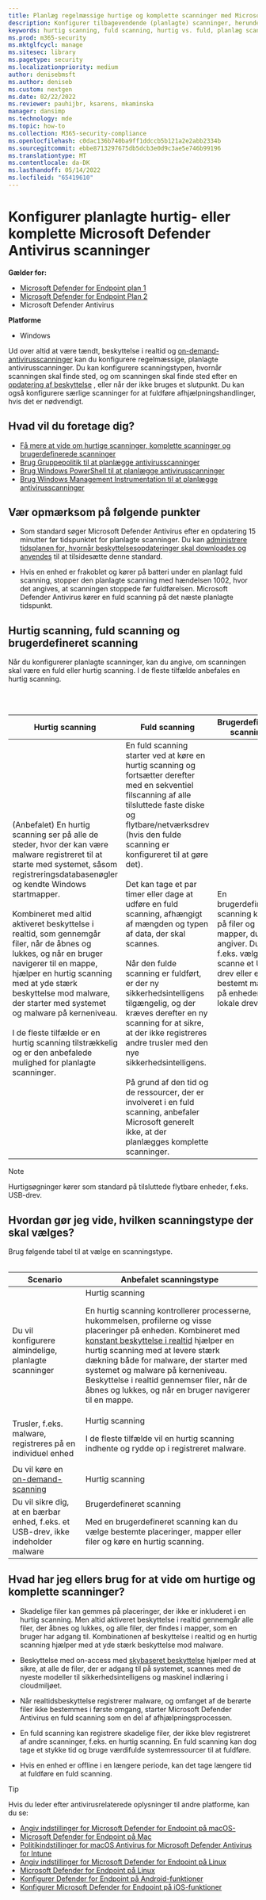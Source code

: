 ```yaml
---
title: Planlæg regelmæssige hurtige og komplette scanninger med Microsoft Defender Antivirus
description: Konfigurer tilbagevendende (planlagte) scanninger, herunder hvornår de skal køre, og om de kører som komplette eller hurtige scanninger
keywords: hurtig scanning, fuld scanning, hurtig vs. fuld, planlæg scanning, dagligt, ugentligt, klokkeslæt, planlagt, tilbagevendende, regelmæssigt
ms.prod: m365-security
ms.mktglfcycl: manage
ms.sitesec: library
ms.pagetype: security
ms.localizationpriority: medium
author: denisebmsft
ms.author: deniseb
ms.custom: nextgen
ms.date: 02/22/2022
ms.reviewer: pauhijbr, ksarens, mkaminska
manager: dansimp
ms.technology: mde
ms.topic: how-to
ms.collection: M365-security-compliance
ms.openlocfilehash: c0dac136b740ba9ff1ddccb5b121a2e2abb2334b
ms.sourcegitcommit: ebbe8713297675db5dcb3e0d9c3ae5e746b99196
ms.translationtype: MT
ms.contentlocale: da-DK
ms.lasthandoff: 05/14/2022
ms.locfileid: "65419610"
---
```

# <a name="configure-scheduled-quick-or-full-microsoft-defender-antivirus-scans"></a>Konfigurer planlagte hurtig- eller komplette Microsoft Defender Antivirus scanninger

**Gælder for:**
- [Microsoft Defender for Endpoint plan 1](https://go.microsoft.com/fwlink/?linkid=2154037)
- [Microsoft Defender for Endpoint Plan 2](https://go.microsoft.com/fwlink/?linkid=2154037)
- Microsoft Defender Antivirus

**Platforme**
- Windows

Ud over altid at være tændt, beskyttelse i realtid og [on-demand-antivirusscanninger](run-scan-microsoft-defender-antivirus.md) kan du konfigurere regelmæssige, planlagte antivirusscanninger. Du kan konfigurere scanningstypen, hvornår scanningen skal finde sted, og om scanningen skal finde sted efter en [opdatering af beskyttelse](manage-protection-updates-microsoft-defender-antivirus.md) , eller når der ikke bruges et slutpunkt. Du kan også konfigurere særlige scanninger for at fuldføre afhjælpningshandlinger, hvis det er nødvendigt.

## <a name="what-do-you-want-to-do"></a>Hvad vil du foretage dig?

- [Få mere at vide om hurtige scanninger, komplette scanninger og brugerdefinerede scanninger](#quick-scan-full-scan-and-custom-scan)
- [Brug Gruppepolitik til at planlægge antivirusscanninger](schedule-antivirus-scans-group-policy.md)
- [Brug Windows PowerShell til at planlægge antivirusscanninger](schedule-antivirus-scans-powershell.md)
- [Brug Windows Management Instrumentation til at planlægge antivirusscanninger](schedule-antivirus-scans-wmi.md)

## <a name="keep-the-following-points-in-mind"></a>Vær opmærksom på følgende punkter

- Som standard søger Microsoft Defender Antivirus efter en opdatering 15 minutter før tidspunktet for planlagte scanninger. Du kan [administrere tidsplanen for, hvornår beskyttelsesopdateringer skal downloades og anvendes](manage-protection-update-schedule-microsoft-defender-antivirus.md) til at tilsidesætte denne standard.

- Hvis en enhed er frakoblet og kører på batteri under en planlagt fuld scanning, stopper den planlagte scanning med hændelsen 1002, hvor det angives, at scanningen stoppede før fuldførelsen. Microsoft Defender Antivirus kører en fuld scanning på det næste planlagte tidspunkt.

## <a name="quick-scan-full-scan-and-custom-scan"></a>Hurtig scanning, fuld scanning og brugerdefineret scanning

Når du konfigurerer planlagte scanninger, kan du angive, om scanningen skal være en fuld eller hurtig scanning. I de fleste tilfælde anbefales en hurtig scanning.

<br/><br/>

|Hurtig scanning|Fuld scanning|Brugerdefineret scanning|
|---|---|---|
|(Anbefalet) En hurtig scanning ser på alle de steder, hvor der kan være malware registreret til at starte med systemet, såsom registreringsdatabasenøgler og kendte Windows startmapper. <br/><br/>Kombineret med altid aktiveret beskyttelse i realtid, som gennemgår filer, når de åbnes og lukkes, og når en bruger navigerer til en mappe, hjælper en hurtig scanning med at yde stærk beskyttelse mod malware, der starter med systemet og malware på kerneniveau.<br/><br/>I de fleste tilfælde er en hurtig scanning tilstrækkelig og er den anbefalede mulighed for planlagte scanninger.|En fuld scanning starter ved at køre en hurtig scanning og fortsætter derefter med en sekventiel filscanning af alle tilsluttede faste diske og flytbare/netværksdrev (hvis den fulde scanning er konfigureret til at gøre det).<br/><br/>Det kan tage et par timer eller dage at udføre en fuld scanning, afhængigt af mængden og typen af data, der skal scannes.<br/><br/>Når den fulde scanning er fuldført, er der ny sikkerhedsintelligens tilgængelig, og der kræves derefter en ny scanning for at sikre, at der ikke registreres andre trusler med den nye sikkerhedsintelligens.<br/><br/>På grund af den tid og de ressourcer, der er involveret i en fuld scanning, anbefaler Microsoft generelt ikke, at der planlægges komplette scanninger.|En brugerdefineret scanning kører på filer og mapper, du angiver. Du kan f.eks. vælge at scanne et USB-drev eller en bestemt mappe på enhedens lokale drev.|

> [!NOTE]
> Hurtigsøgninger kører som standard på tilsluttede flytbare enheder, f.eks. USB-drev.

## <a name="how-do-i-know-which-scan-type-to-choose"></a>Hvordan gør jeg vide, hvilken scanningstype der skal vælges?

Brug følgende tabel til at vælge en scanningstype.
<br/><br/>

|Scenario|Anbefalet scanningstype|
|---|---|
|Du vil konfigurere almindelige, planlagte scanninger|Hurtig scanning <p> En hurtig scanning kontrollerer processerne, hukommelsen, profilerne og visse placeringer på enheden. Kombineret med [konstant beskyttelse i realtid](configure-real-time-protection-microsoft-defender-antivirus.md) hjælper en hurtig scanning med at levere stærk dækning både for malware, der starter med systemet og malware på kerneniveau. Beskyttelse i realtid gennemser filer, når de åbnes og lukkes, og når en bruger navigerer til en mappe.|
|Trusler, f.eks. malware, registreres på en individuel enhed|Hurtig scanning <p> I de fleste tilfælde vil en hurtig scanning indhente og rydde op i registreret malware.|
|Du vil køre en [on-demand-scanning](run-scan-microsoft-defender-antivirus.md)|Hurtig scanning|
|Du vil sikre dig, at en bærbar enhed, f.eks. et USB-drev, ikke indeholder malware|Brugerdefineret scanning <p> Med en brugerdefineret scanning kan du vælge bestemte placeringer, mapper eller filer og køre en hurtig scanning.|

## <a name="what-else-do-i-need-to-know-about-quick-and-full-scans"></a>Hvad har jeg ellers brug for at vide om hurtige og komplette scanninger?

- Skadelige filer kan gemmes på placeringer, der ikke er inkluderet i en hurtig scanning. Men altid aktiveret beskyttelse i realtid gennemgår alle filer, der åbnes og lukkes, og alle filer, der findes i mapper, som en bruger har adgang til. Kombinationen af beskyttelse i realtid og en hurtig scanning hjælper med at yde stærk beskyttelse mod malware.

- Beskyttelse med on-access med [skybaseret beskyttelse](cloud-protection-microsoft-defender-antivirus.md) hjælper med at sikre, at alle de filer, der er adgang til på systemet, scannes med de nyeste modeller til sikkerhedsintelligens og maskinel indlæring i cloudmiljøet.

- Når realtidsbeskyttelse registrerer malware, og omfanget af de berørte filer ikke bestemmes i første omgang, starter Microsoft Defender Antivirus en fuld scanning som en del af afhjælpningsprocessen.

- En fuld scanning kan registrere skadelige filer, der ikke blev registreret af andre scanninger, f.eks. en hurtig scanning. En fuld scanning kan dog tage et stykke tid og bruge værdifulde systemressourcer til at fuldføre.

- Hvis en enhed er offline i en længere periode, kan det tage længere tid at fuldføre en fuld scanning.

> [!TIP]
> Hvis du leder efter antivirusrelaterede oplysninger til andre platforme, kan du se:
> - [Angiv indstillinger for Microsoft Defender for Endpoint på macOS-](mac-preferences.md)
> - [Microsoft Defender for Endpoint på Mac](microsoft-defender-endpoint-mac.md)
> - [Politikindstillinger for macOS Antivirus for Microsoft Defender Antivirus for Intune](/mem/intune/protect/antivirus-microsoft-defender-settings-macos)
> - [Angiv indstillinger for Microsoft Defender for Endpoint på Linux](linux-preferences.md)
> - [Microsoft Defender for Endpoint på Linux](microsoft-defender-endpoint-linux.md)
> - [Konfigurer Defender for Endpoint på Android-funktioner](android-configure.md)
> - [Konfigurer Microsoft Defender for Endpoint på iOS-funktioner](ios-configure-features.md)